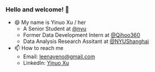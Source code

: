 ### Hello and welcome! 👋
* 😄 My name is Yinuo Xu / her
  * A Senior Student at [@nyu](https://github.com/nyu)
  * Former Data Development Intern at [@Qihoo360](https://github.com/Qihoo360)
  * Data Analysis Research Assitant at [@NYUShanghai](https://github.com/NYUShanghai)
* 📫 How to reach me
  * Email: leenayeno@gmail.com
  * LinkedIn: [Yinuo Xu](https://www.linkedin.cn/incareer/in/ACoAADP0wKQBIMVwck7povPETedsWCDtbt5k2tE)
<!--
**YinoXu/YinoXu** is a ✨ _special_ ✨ repository because its `README.md` (this file) appears on your GitHub profile.

Here are some ideas to get you started:

- 🔭 I’m currently working on ...
- 🌱 I’m currently learning ...
- 👯 I’m looking to collaborate on ...
- 🤔 I’m looking for help with ...
- 💬 Ask me about ...
- 📫 How to reach me: ...
- 😄 Pronouns: ...
- ⚡ Fun fact: ...
-->

